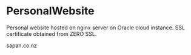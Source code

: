 # PersonalWebsite
Personal website hosted on nginx server on Oracle cloud instance. SSL certificate obtained from ZERO SSL.

sapan.co.nz

